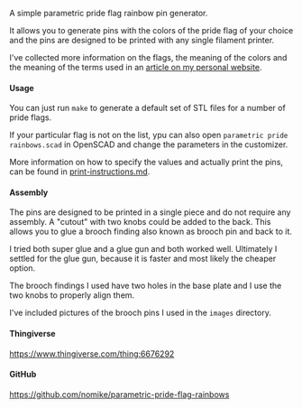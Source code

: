 A simple parametric pride flag rainbow pin generator.

It allows you to generate pins with the colors of the pride flag of your choice and the pins are
designed to be printed with any single filament printer.

I've collected more information on the flags, the meaning of the colors and the meaning of the terms used in an [article on my personal website](https://nomike.com/LGBTQ+/pride%20flags/).

#### Usage

You can just run `make` to generate a default set of STL files for a number of pride flags.

If your particular flag is not on the list, ypu can also open `parametric pride rainbows.scad` in OpenSCAD and change the parameters in the customizer.

More information on how to specify the values and actually print the pins, can be found in [print-instructions.md](print-instructions.md).

#### Assembly

The pins are designed to be printed in a single piece and do not require any assembly. A "cutout"
with two knobs could be added to the back. This allows you to glue a brooch finding also known as
brooch pin and back to it.

I tried both super glue and a glue gun and both worked well. Ultimately I settled for the glue gun,
because it is faster and most likely the cheaper option.

The brooch findings I used have two holes in the base plate and I use the two knobs to properly
align them.

I've included pictures of the brooch pins I used in the `images` directory.

#### Thingiverse

<https://www.thingiverse.com/thing:6676292>

#### GitHub

<https://github.com/nomike/parametric-pride-flag-rainbows>

